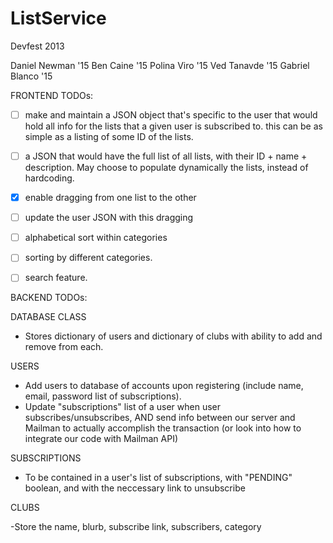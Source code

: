 ListService
===========

Devfest 2013

Daniel Newman '15
Ben Caine '15
Polina Viro '15
Ved Tanavde '15
Gabriel Blanco '15


FRONTEND TODOs:

- [ ] make and maintain a JSON object that's 
specific to the user that would hold all info for the 
lists that a given user is subscribed to. this can be as 
simple as a listing of some ID of the lists.

- [ ] a JSON that would have the full list of 
all lists, with their ID + name + description. May choose
to populate dynamically the lists, instead of hardcoding.

 - [x] enable dragging from one list to the other

- [ ] update the user JSON with this dragging

- [ ] alphabetical sort within categories 

- [ ] sorting by different categories.

- [ ] search feature.


BACKEND TODOs:

DATABASE CLASS

-   Stores dictionary of users and dictionary of clubs
with ability to add and remove from each.


USERS

-   Add users to database of accounts upon registering
(include name, email, password list of subscriptions).
-   Update "subscriptions" list of a user when user subscribes/unsubscribes,
AND send info between our server and Mailman to actually accomplish
the transaction (or look into how to integrate our code with Mailman API)


SUBSCRIPTIONS

-   To be contained in a user's list of subscriptions, with "PENDING" boolean,
and with the neccessary link to unsubscribe


CLUBS

-Store the name, blurb, subscribe link, subscribers, category

